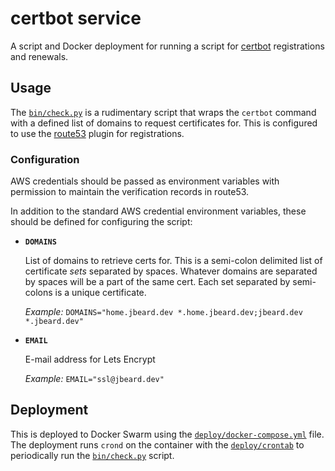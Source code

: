 # certbot service

A script and Docker deployment for running a script for [certbot]()
registrations and renewals.

## Usage

The [`bin/check.py`](bin/check.py) is a rudimentary script that wraps the
`certbot` command with a defined list of domains to request certificates for.
This is configured to use the [route53]() plugin for registrations.

### Configuration

AWS credentials should be passed as environment variables with permission to
maintain the verification records in route53.

In addition to the standard AWS credential environment variables, these
should be defined for configuring the script:

* __`DOMAINS`__

    List of domains to retrieve certs for. This is a semi-colon
    delimited list of certificate *sets* separated by spaces.  Whatever
    domains are separated by spaces will be a part of the same cert.  Each
    set separated by semi-colons is a unique certificate.

    _Example:_ `DOMAINS="home.jbeard.dev *.home.jbeard.dev;jbeard.dev *.jbeard.dev"`

* __`EMAIL`__

    E-mail address for Lets Encrypt

    _Example:_ `EMAIL="ssl@jbeard.dev"`

## Deployment

This is deployed to Docker Swarm using the
[`deploy/docker-compose.yml`](deploy/docker-compose.yml) file. The deployment
runs `crond` on the container with the [`deploy/crontab`](deploy/crontab)
to periodically run the [`bin/check.py`](bin/check.py) script.
